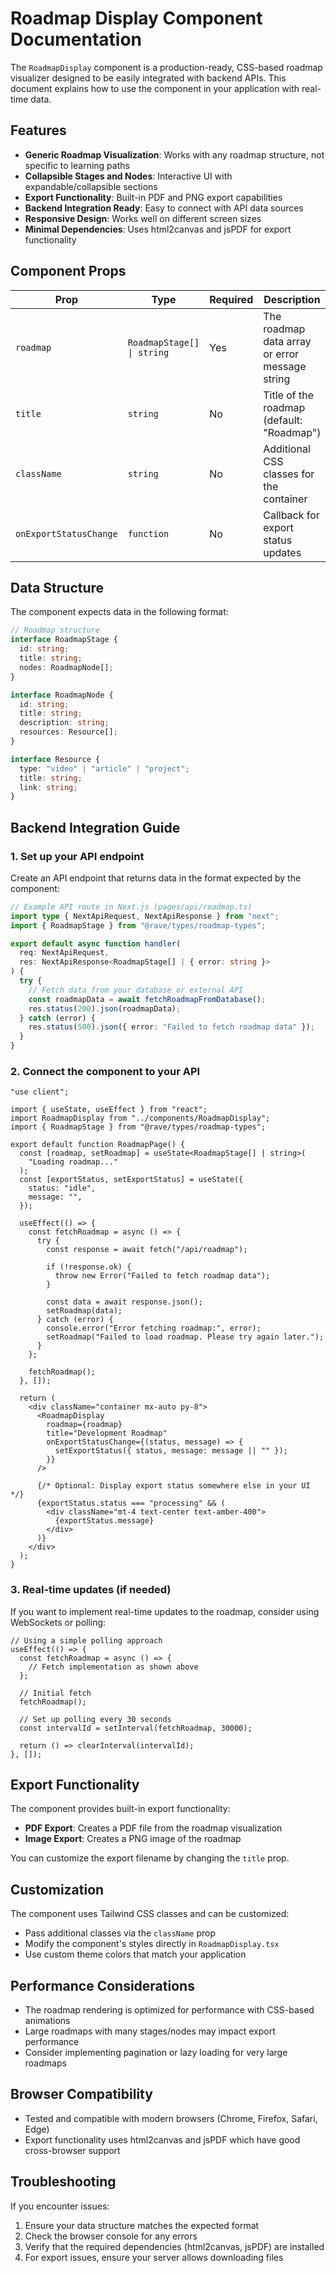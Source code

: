 # Roadmap Display Component Documentation

The `RoadmapDisplay` component is a production-ready, CSS-based roadmap visualizer designed to be easily integrated with backend APIs. This document explains how to use the component in your application with real-time data.

## Features

- **Generic Roadmap Visualization**: Works with any roadmap structure, not specific to learning paths
- **Collapsible Stages and Nodes**: Interactive UI with expandable/collapsible sections
- **Export Functionality**: Built-in PDF and PNG export capabilities
- **Backend Integration Ready**: Easy to connect with API data sources
- **Responsive Design**: Works well on different screen sizes
- **Minimal Dependencies**: Uses html2canvas and jsPDF for export functionality

## Component Props

| Prop                   | Type                       | Required | Description                                    |
| ---------------------- | -------------------------- | -------- | ---------------------------------------------- |
| `roadmap`              | `RoadmapStage[] \| string` | Yes      | The roadmap data array or error message string |
| `title`                | `string`                   | No       | Title of the roadmap (default: "Roadmap")      |
| `className`            | `string`                   | No       | Additional CSS classes for the container       |
| `onExportStatusChange` | `function`                 | No       | Callback for export status updates             |

## Data Structure

The component expects data in the following format:

```typescript
// Roadmap structure
interface RoadmapStage {
  id: string;
  title: string;
  nodes: RoadmapNode[];
}

interface RoadmapNode {
  id: string;
  title: string;
  description: string;
  resources: Resource[];
}

interface Resource {
  type: "video" | "article" | "project";
  title: string;
  link: string;
}
```

## Backend Integration Guide

### 1. Set up your API endpoint

Create an API endpoint that returns data in the format expected by the component:

```typescript
// Example API route in Next.js (pages/api/roadmap.ts)
import type { NextApiRequest, NextApiResponse } from "next";
import { RoadmapStage } from "@rave/types/roadmap-types";

export default async function handler(
  req: NextApiRequest,
  res: NextApiResponse<RoadmapStage[] | { error: string }>
) {
  try {
    // Fetch data from your database or external API
    const roadmapData = await fetchRoadmapFromDatabase();
    res.status(200).json(roadmapData);
  } catch (error) {
    res.status(500).json({ error: "Failed to fetch roadmap data" });
  }
}
```

### 2. Connect the component to your API

```tsx
"use client";

import { useState, useEffect } from "react";
import RoadmapDisplay from "../components/RoadmapDisplay";
import { RoadmapStage } from "@rave/types/roadmap-types";

export default function RoadmapPage() {
  const [roadmap, setRoadmap] = useState<RoadmapStage[] | string>(
    "Loading roadmap..."
  );
  const [exportStatus, setExportStatus] = useState({
    status: "idle",
    message: "",
  });

  useEffect(() => {
    const fetchRoadmap = async () => {
      try {
        const response = await fetch("/api/roadmap");

        if (!response.ok) {
          throw new Error("Failed to fetch roadmap data");
        }

        const data = await response.json();
        setRoadmap(data);
      } catch (error) {
        console.error("Error fetching roadmap:", error);
        setRoadmap("Failed to load roadmap. Please try again later.");
      }
    };

    fetchRoadmap();
  }, []);

  return (
    <div className="container mx-auto py-8">
      <RoadmapDisplay
        roadmap={roadmap}
        title="Development Roadmap"
        onExportStatusChange={(status, message) => {
          setExportStatus({ status, message: message || "" });
        }}
      />

      {/* Optional: Display export status somewhere else in your UI */}
      {exportStatus.status === "processing" && (
        <div className="mt-4 text-center text-amber-400">
          {exportStatus.message}
        </div>
      )}
    </div>
  );
}
```

### 3. Real-time updates (if needed)

If you want to implement real-time updates to the roadmap, consider using WebSockets or polling:

```tsx
// Using a simple polling approach
useEffect(() => {
  const fetchRoadmap = async () => {
    // Fetch implementation as shown above
  };

  // Initial fetch
  fetchRoadmap();

  // Set up polling every 30 seconds
  const intervalId = setInterval(fetchRoadmap, 30000);

  return () => clearInterval(intervalId);
}, []);
```

## Export Functionality

The component provides built-in export functionality:

- **PDF Export**: Creates a PDF file from the roadmap visualization
- **Image Export**: Creates a PNG image of the roadmap

You can customize the export filename by changing the `title` prop.

## Customization

The component uses Tailwind CSS classes and can be customized:

- Pass additional classes via the `className` prop
- Modify the component's styles directly in `RoadmapDisplay.tsx`
- Use custom theme colors that match your application

## Performance Considerations

- The roadmap rendering is optimized for performance with CSS-based animations
- Large roadmaps with many stages/nodes may impact export performance
- Consider implementing pagination or lazy loading for very large roadmaps

## Browser Compatibility

- Tested and compatible with modern browsers (Chrome, Firefox, Safari, Edge)
- Export functionality uses html2canvas and jsPDF which have good cross-browser support

## Troubleshooting

If you encounter issues:

1. Ensure your data structure matches the expected format
2. Check the browser console for any errors
3. Verify that the required dependencies (html2canvas, jsPDF) are installed
4. For export issues, ensure your server allows downloading files
